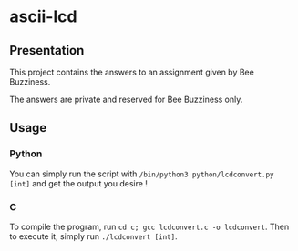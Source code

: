 # ascii-lcd

## Presentation

This project contains the answers to an assignment given by Bee Buzziness.

The answers are private and reserved for Bee Buzziness only.

## Usage

### Python

You can simply run the script with `/bin/python3 python/lcdconvert.py [int]` and get the output you desire !

### C

To compile the program, run `cd c; gcc lcdconvert.c -o lcdconvert`. Then to execute it, simply run `./lcdconvert [int]`.